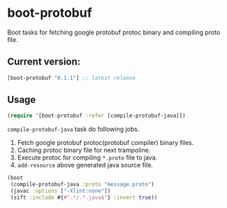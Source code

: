 # boot-protobuf

Boot tasks for fetching google protobuf protoc binary and compiling proto file.

## Current version:
[](dependency)
```clojure
[boot-protobuf "0.1.1"] ;; latest release
```
[](/dependency)

## Usage

[](require)
```clojure
(require '[boot-protobuf :refer [compile-protobuf-java]])
```
[](/require)

`compile-protobuf-java` task do following jobs.

1. Fetch google protobuf protoc(protobuf compiler) binary files.
2. Caching protoc binary file for next trampoline.
3. Execute protoc for compiling `*.proto` file to java.
4. `add-resource` above generated java source file.

```clojure
(boot
 (compile-protobuf-java :proto "message.proto")
 (javac :options ["-Xlint:none"])
 (sift :include #{#".*/.*.java$"} :invert true))
```
